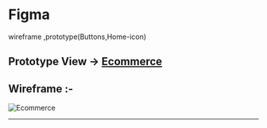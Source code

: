 # Figma
wireframe ,prototype(Buttons,Home-icon)


## Prototype View -> [Ecommerce](https://www.figma.com/proto/usybPuDN3MMXd972BtKyOO/Ecommerce?page-id=0%3A1&node-id=14%3A140&viewport=149%2C349%2C0.45&scaling=scale-down&starting-point-node-id=14%3A140)


## Wireframe :-
![Ecommerce](https://user-images.githubusercontent.com/103630608/187883608-b266e65c-71a9-4adf-bd82-3f1eccfdf3ab.svg)

<hr>

